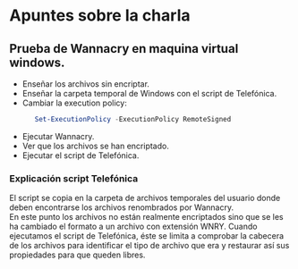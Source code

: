 # Apuntes sobre la charla

## Prueba de Wannacry en maquina virtual windows.  

- Enseñar los archivos sin encriptar.
- Enseñar la carpeta temporal de Windows con el script de Telefónica.
- Cambiar la execution policy:  
   ```ps1
      Set-ExecutionPolicy -ExecutionPolicy RemoteSigned
   ```
- Ejecutar Wannacry.  
- Ver que los archivos se han encriptado.
- Ejecutar el script de Telefónica.

### Explicación script Telefónica
El script se copia en la carpeta de archivos temporales del usuario donde deben encontrarse los archivos renombrados por Wannacry.  
En este punto los archivos no están realmente encriptados sino que se les ha cambiado el formato a un archivo con extensión WNRY. Cuando ejecutamos el script de Telefónica, éste se limita a comprobar la cabecera de los archivos para identificar el tipo de archivo que era y restaurar así sus propiedades para que queden libres.
